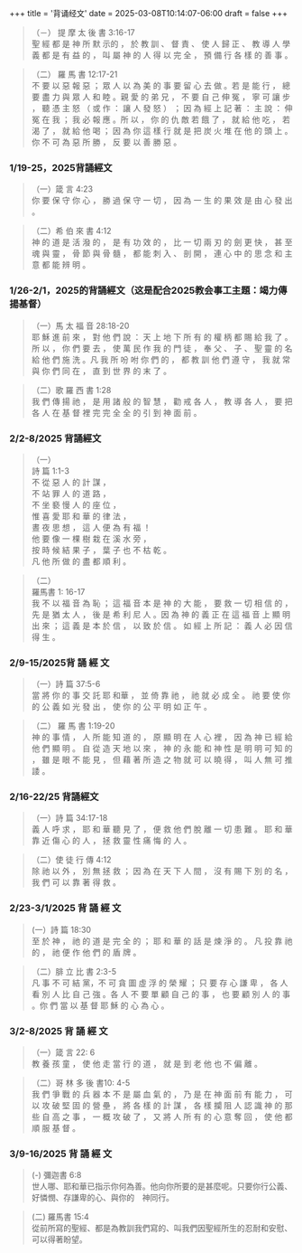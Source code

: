 +++
title = '背诵经文'
date = 2025-03-08T10:14:07-06:00
draft = false
+++

>（－）
提 摩 太 後 書 3:16-17  
聖 經 都 是 神 所 默 示的 ， 於 教 訓 、 督 責 、 使 人 歸 正 、 教 導 人 學 義 都 是 有 益 的 ， 叫 屬 神 的 人 得 以 完 全 ， 預 備 行 各 樣 的 善 事 。
   
>（二）
羅 馬 書 12:17-21  
不 要 以 惡 報 惡 ； 眾 人 以 為 美 的 事 要 留 心 去 做 。若 是 能 行 ， 總 要 盡 力 與 眾 人 和 睦 。親 愛 的 弟 兄 ， 不 要 自 己 伸 冤 ， 寧 可 讓 步 ， 聽 憑 主 怒 （ 或 作 ： 讓 人 發 怒 ） ； 因 為 經 上 記 著 ： 主 說 ： 伸 冤 在 我 ； 我 必 報 應 。所 以 ， 你 的 仇 敵 若 餓 了 ， 就 給 他 吃 ， 若 渴 了 ， 就 給 他 喝 ； 因 為 你 這 樣 行 就 是 把 炭 火 堆 在 他 的 頭 上 。你 不 可 為 惡 所 勝 ， 反 要 以 善 勝 惡 。

### 1/19-25，2025背誦經文

>（一）箴 言 4:23  
> 你 要 保 守 你 心 ， 勝 過 保 守 一 切 ， 因 為 一 生 的 果 效 是 由 心 發 出 。
     
>（二）希 伯 來 書 4:12  
> 神 的 道 是 活 潑 的 ， 是 有 功 效 的 ， 比 一 切 兩 刃 的 劍 更 快 ， 甚 至 魂 與 靈 ， 骨 節 與 骨 髓 ， 都 能 刺 入 、 剖 開 ， 連 心 中 的 思 念 和 主 意 都 能 辨 明 。

### 1/26-2/1，2025的背誦經文（这是配合2025教会事工主題：竭力傳揚基督）

>（一）馬 太 福 音 28:18-20  
> 耶 穌 進 前 來 ， 對 他 們 說 ： 天 上 地 下 所 有 的 權 柄 都 賜 給 我 了 。 所 以 ， 你 們 要 去 ， 使 萬 民 作 我 的 門 徒 ， 奉 父 、 子 、 聖 靈 的 名 給 他 們 施 洗 。凡 我 所 吩 咐 你 們 的 ， 都 教 訓 他 們 遵 守 ， 我 就 常 與 你 們 同 在 ， 直 到 世 界 的 末 了 。
   
>（二）歌 羅 西 書 1:28  
> 我 們 傳 揚 祂 ， 是 用 諸 般 的 智 慧 ， 勸 戒 各 人 ， 教 導 各 人 ， 要 把 各 人 在 基 督 裡 完 完 全 全 的 引 到 神 面 前 。

### 2/2-8/2025 背誦經文
>（一）  
> 詩 篇 1:1-3  
不 從 惡 人 的 計 謀 ，   
不 站 罪 人 的 道 路 ，   
不 坐 褻 慢 人 的 座 位 ，   
惟 喜 愛 耶 和 華 的 律 法 ，    
晝 夜 思 想 ， 這 人 便 為 有 福 ！  
他 要 像 一 棵 樹 栽 在 溪 水 旁 ，   
按 時 候 結 果 子 ， 葉 子 也 不 枯 乾 。   
凡 他 所 做 的 盡 都 順 利 。  

>（二）  
> 羅馬書 1: 16-17  
我 不 以 福 音 為 恥 ； 這 福 音 本 是 神 的 大 能 ， 要 救 一 切 相 信 的 ， 先 是 猶 太 人 ， 後 是 希 利 尼 人 。因 為 神 的 義 正 在 這 福 音 上 顯 明 出 來 ； 這 義 是 本 於 信 ， 以 致 於 信 。 如 經 上 所 記 ： 義 人 必 因 信 得 生 。

### 2/9-15/2025背 誦 經 文

>（一）詩 篇 37:5-6  
當 將 你 的 事 交 託 耶 和華 ， 並 倚 靠 祂 ， 祂 就 必 成 全 。 祂 要 使 你 的 公 義 如 光 發 出 ， 使 你 的 公 平 明 如 正 午 。

>（二） 羅 馬 書 1:19-20  
神 的 事 情 ， 人 所 能 知 道 的 ， 原 顯 明 在 人 心 裡 ， 因 為 神 已 經 給 他 們 顯 明 。 自 從 造 天 地 以 來 ， 神 的 永 能 和 神 性 是 明 明 可 知 的 ， 雖 是 眼 不 能 見 ， 但 藉 著 所 造 之 物 就 可 以 曉 得 ， 叫 人 無 可 推 諉 。

### 2/16-22/25 背誦經文

>（一）詩 篇 34:17-18  
義 人 呼 求 ， 耶 和 華 聽 見 了 ， 便 救 他 們 脫 離 一 切 患 難 。 耶 和 華 靠 近 傷 心 的 人 ， 拯 救 靈 性 痛 悔 的 人 。

>（二）使 徒 行 傳 4:12  
除 祂 以 外 ， 別 無 拯 救 ； 因 為 在 天 下 人 間 ， 沒 有 賜 下 別 的 名 ， 我 們 可 以 靠 著 得 救 。

### 2/23-3/1/2025 背 誦 經 文

> (一）詩 篇 18:30  
> 至 於 神 ， 祂 的 道 是 完 全 的 ； 耶 和 華 的 話 是 煉 淨 的 。 凡 投 靠 祂 的 ， 祂 便 作 他 們 的 盾 牌 。

>（二）腓 立 比 書 2:3-5  
凡 事 不 可 結 黨，不 可 貪 圖 虛 浮 的 榮 耀 ； 只 要 存 心 謙 卑 ， 各 人 看 別 人 比 自 己 強 。各 人 不 要 單 顧 自 己 的 事 ， 也 要 顧 別 人 的 事 。你 們 當 以 基 督 耶 穌 的 心 為 心 。

### 3/2-8/2025 背 誦 經 文

>（一）箴 言 22: 6  
教 養 孩 童 ， 使 他 走 當 行 的 道 ， 就 是 到 老 他 也 不 偏 離 。

>（二）哥 林 多 後 書10: 4-5  
我 們 爭 戰 的 兵 器 本 不 是 屬 血 氣 的 ， 乃 是 在 神 面 前 有 能 力 ， 可 以 攻 破 堅 固 的 營 壘 ， 將 各 樣 的 計 謀 ， 各 樣 攔 阻 人 認 識 神 的 那 些 自 高 之 事 ， 一 概 攻 破 了 ， 又 將 人 所 有 的 心 意 奪 回 ， 使 他 都 順 服 基 督 。

### 3/9-16/2025 背 誦 經 文
> (-) 彌迦書 6:8  
世人哪、耶和華已指示你何為善。他向你所要的是甚麼呢。只要你行公義、好憐憫、存謙卑的心、與你的　神同行。

> (二) 羅馬書 15:4  
從前所寫的聖經、都是為教訓我們寫的、叫我們因聖經所生的忍耐和安慰、可以得著盼望。


